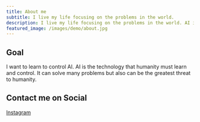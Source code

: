 ```yaml
---
title: About me
subtitle: I live my life focusing on the problems in the world.  
description: I live my life focusing on the problems in the world. AI is the technology that humanity must learn and control. It can solve many problems but also can be the greatest threat to humanity. I want to learn to control AI.
featured_image: /images/demo/about.jpg
---
```


## Goal

I want to learn to control AI. AI is the technology that humanity must learn and control. It can solve many problems but also can be the greatest threat to humanity.


## Contact me on Social

<a href="https://www.instagram.com/is_motivation_ss0ng/" class="button button--large">Instagram</a>